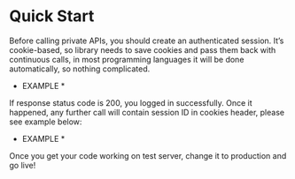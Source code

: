 # Quick Start

Before calling private APIs, you should create an authenticated session. It’s cookie-based, so library needs to save cookies and pass them back with continuous calls, in most programming languages it will be done automatically, so nothing complicated.

* EXAMPLE *

If response status code is 200, you logged in successfully. Once it happened, any further call will contain session ID in cookies header, please see example below:

* EXAMPLE *

Once you get your code working on test server, change it to production and go live!